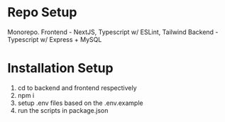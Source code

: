 # Repo Setup
Monorepo.
Frontend - NextJS, Typescript w/ ESLint, Tailwind
Backend - Typescript w/ Express + MySQL

# Installation Setup
1) cd to backend and frontend respectively
2) npm i
3) setup .env files based on the .env.example
4) run the scripts in package.json